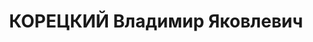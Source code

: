 ---
title: КОРЕЦКИЙ Владимир Яковлевич
description: "1900, Київська обл., м. Сміла, українець, освіта початкова, прож.: м.\
  \ Брянка, слюсар-механік коксохімзаводу \n  Військовою колегією Верховного суду\
  \ СРСР 29 жовтня 1937 р. засуджений до розстрілу. Вирок виконано 30 жовтня 1937\
  \ року. \n  Реабілітований у 1992 р."
---